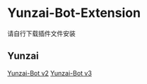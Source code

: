# Yunzai-Bot-Extension
请自行下载插件文件安装
## Yunzai
[Yunzai-Bot v2](https://github.com/yoimiya-kokomi/Yunzai-Bot)
[Yunzai-Bot v3](https://github.com/Le-niao/Yunzai-Bot)
